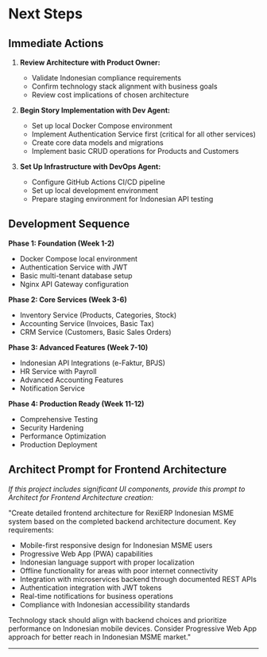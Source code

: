 # Next Steps

## Immediate Actions

1. **Review Architecture with Product Owner:**
   - Validate Indonesian compliance requirements
   - Confirm technology stack alignment with business goals
   - Review cost implications of chosen architecture

2. **Begin Story Implementation with Dev Agent:**
   - Set up local Docker Compose environment
   - Implement Authentication Service first (critical for all other services)
   - Create core data models and migrations
   - Implement basic CRUD operations for Products and Customers

3. **Set Up Infrastructure with DevOps Agent:**
   - Configure GitHub Actions CI/CD pipeline
   - Set up local development environment
   - Prepare staging environment for Indonesian API testing

## Development Sequence

**Phase 1: Foundation (Week 1-2)**
- Docker Compose local environment
- Authentication Service with JWT
- Basic multi-tenant database setup
- Nginx API Gateway configuration

**Phase 2: Core Services (Week 3-6)**
- Inventory Service (Products, Categories, Stock)
- Accounting Service (Invoices, Basic Tax)
- CRM Service (Customers, Basic Sales Orders)

**Phase 3: Advanced Features (Week 7-10)**
- Indonesian API Integrations (e-Faktur, BPJS)
- HR Service with Payroll
- Advanced Accounting Features
- Notification Service

**Phase 4: Production Ready (Week 11-12)**
- Comprehensive Testing
- Security Hardening
- Performance Optimization
- Production Deployment

## Architect Prompt for Frontend Architecture

*If this project includes significant UI components, provide this prompt to Architect for Frontend Architecture creation:*

"Create detailed frontend architecture for RexiERP Indonesian MSME system based on the completed backend architecture document. Key requirements:

- Mobile-first responsive design for Indonesian MSME users
- Progressive Web App (PWA) capabilities
- Indonesian language support with proper localization
- Offline functionality for areas with poor internet connectivity
- Integration with microservices backend through documented REST APIs
- Authentication integration with JWT tokens
- Real-time notifications for business operations
- Compliance with Indonesian accessibility standards

Technology stack should align with backend choices and prioritize performance on Indonesian mobile devices. Consider Progressive Web App approach for better reach in Indonesian MSME market."

---

